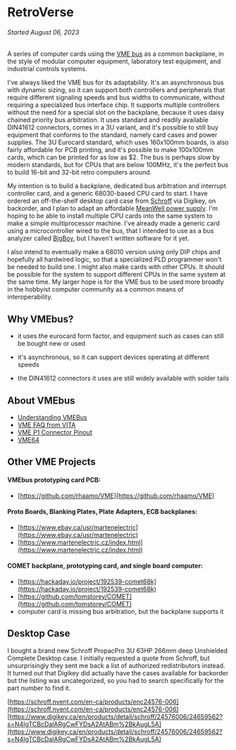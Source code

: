 
RetroVerse
==========

###### *Started August 06, 2023*

A series of computer cards using the [VME bus](https://en.wikipedia.org/wiki/VMEbus) as a common
backplane, in the style of modular computer equipment, laboratory test equipment, and industrial
controls systems.

I've always liked the VME bus for its adaptability.  It's an asynchronous bus with dynamic sizing,
so it can support both controllers and peripherals that require different signaling speeds and bus
widths to communicate, without requiring a specialized bus interface chip.  It supports multiple
controllers without the need for a special slot on the backplane, because it uses daisy chained
priority bus arbitration.  It uses standard and readily available DIN41612 connectors, comes in a 3U
variant, and it's possible to still buy equipment that conforms to the standard, namely card cases
and power supplies.  The 3U Eurocard standard, which uses 160x100mm boards, is also fairly
affordable for PCB printing, and it's possible to make 100x100mm cards, which can be printed for as
low as $2.  The bus is perhaps slow by modern standards, but for CPUs that are below 100MHz, it's
the perfect bus to build 16-bit and 32-bit retro computers around.

My intention is to build a backplane, dedicated bus arbitration and interrupt controller card, and a
generic 68030-based CPU card to start.  I have ordered an off-the-shelf desktop card case from
[Schroff](https://schroff.nvent.com/en-de/products/enc24576-106) via Digikey, on backorder, and I
plan to adapt an affordable [MeanWell power supply](https://www.meanwell.com/productPdf.aspx?i=488).
I'm hoping to be able to install multiple CPU cards into the same system to make a simple
multiprocessor machine.  I've already made a generic card using a microcontroller wired to the bus,
that I intended to use as a bus analyzer called
[BigBoy](https://github.com/transistorfet/retroverse/tree/main/controllers/bigboy), but I haven't
written software for it yet.

I also intend to eventually make a 68010 version using only DIP chips and hopefully all hardwired
logic, so that a specialized PLD programmer won't be needed to build one.  I might also make cards
with other CPUs.  It should be possible for the system to support different CPUs in the same system
at the same time.  My larger hope is for the VME bus to be used more broadly in the hobbyist
computer community as a common means of interoperability.


Why VMEbus?
-----------

* it uses the eurocard form factor, and equipment such as cases can still be bought new or used

* it's asynchronous, so it can support devices operating at different speeds

* the DIN41612 connectors it uses are still widely available with solder tails


About VMEbus
------------

* [Understanding VMEBus](https://mdavidsaver.github.io/epics-doc/vme/understanding-vme.pdf)
* [VME FAQ from VITA](https://www.vita.com/VMEbus-FAQ)
* [VME P1 Connector Pinout](https://allpinouts.org/pinouts/connectors/buses/vme-versamodule-eurocard-p1/)
* [VME64](https://www.ge.infn.it/~musico/Vme/Vme64.pdf)


Other VME Projects
------------------

#### VMEbus prototyping card PCB:

* [https://github.com/rhaamo/VME](https://github.com/rhaamo/VME)

#### Proto Boards, Blanking Plates, Plate Adapters, ECB backplanes:

* [https://www.ebay.ca/usr/martenelectric](https://www.ebay.ca/usr/martenelectric)
* [https://www.martenelectric.cz/index.html](https://www.martenelectric.cz/index.html)

#### COMET backplane, prototyping card, and single board computer:

* [https://hackaday.io/project/192539-comet68k](https://hackaday.io/project/192539-comet68k)
* [https://github.com/tomstorey/COMET](https://github.com/tomstorey/COMET)
* computer card is missing bus arbitration, but the backplane supports it


Desktop Case
------------

I bought a brand new Schroff PropacPro 3U 63HP 266mm deep Unshielded Complete Desktop case.  I
initially requested a quote from Schroff, but unsurprisingly they sent me back a list of authorized
redistributors instead.  It turned out that Digikey did actually have the cases available for
backorder but the listing was uncategorized, so you had to search specifically for the part number
to find it.

[https://schroff.nvent.com/en-ca/products/enc24576-006](https://schroff.nvent.com/en-ca/products/enc24576-006)
[https://www.digikey.ca/en/products/detail/schroff/24576006/24659562?s=N4IgTCBcDaIARgCwFYDsA2AtABm%2BkAugL5A](https://www.digikey.ca/en/products/detail/schroff/24576006/24659562?s=N4IgTCBcDaIARgCwFYDsA2AtABm%2BkAugL5A)

